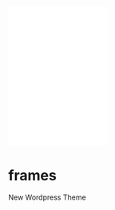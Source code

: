 <img src="/assets/vectors/frames-logo-white-solid.svg?raw=true" alt="Frames logo" width="200"/>

# frames
New Wordpress Theme
